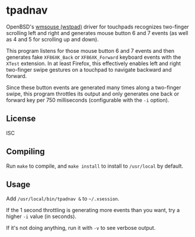 # tpadnav

OpenBSD's
[wmsouse (wstpad)](http://man.openbsd.org/wsmouse)
driver for touchpads recognizes two-finger scrolling left and right and
generates mouse button 6 and 7 events (as well as 4 and 5 for scrolling up and
down).

This program listens for those mouse button 6 and 7 events and then generates
fake `XF86XK_Back` or `XF86XK_Forward` keyboard events with the `XTest`
extension.
In at least Firefox, this effectively enables left and right two-finger swipe
gestures on a touchpad to navigate backward and forward.

Since these button events are generated many times along a two-finger swipe,
this program throttles its output and only generates one back or forward key
per 750 milliseconds (configurable with the `-i` option).

## License

ISC

## Compiling

Run `make` to compile, and `make install` to install to `/usr/local` by
default.

## Usage

Add `/usr/local/bin/tpadnav &` to `~/.xsession`.

If the 1 second throttling is generating more events than you want, try a
higher `-i` value (in seconds).

If it's not doing anything, run it with `-v` to see verbose output.
